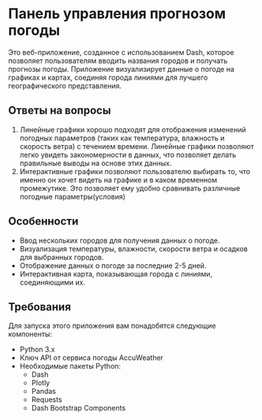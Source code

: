 # Панель управления прогнозом погоды

Это веб-приложение, созданное с использованием Dash, которое позволяет пользователям вводить названия городов и получать прогнозы погоды. Приложение визуализирует данные о погоде на графиках и картах, соединяя города линиями для лучшего географического представления.

## Ответы на вопросы
1. Линейные графики хорошо подходят для отображения изменений погодных параметров (таких как температура, влажность и скорость ветра) с течением времени. Линейные графики позволяют легко увидеть закономерности в данных, что позволяет делать правильные выводы на основе этих данных.
2. Интерактивные графики позволяют пользователю выбирать то, что именно он хочет видеть на графике и в каком временном промежутике. Это позволяет ему удобно сравнивать различные погодные параметры(условия)

## Особенности

- Ввод нескольких городов для получения данных о погоде.
- Визуализация температуры, влажности, скорости ветра и осадков для выбранных городов.
- Отображение данных о погоде за последние 2-5 дней.
- Интерактивная карта, показывающая города с линиями, соединяющими их.

## Требования

Для запуска этого приложения вам понадобятся следующие компоненты:

- Python 3.x
- Ключ API от сервиса погоды AccuWeather
- Необходимые пакеты Python:
  - Dash
  - Plotly
  - Pandas
  - Requests
  - Dash Bootstrap Components

